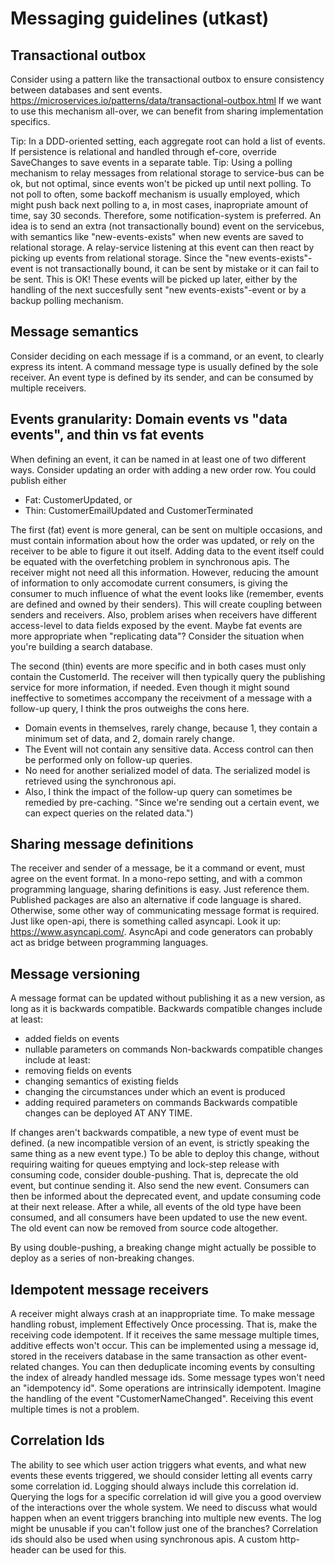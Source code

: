 # Messaging guidelines (utkast)

## Transactional outbox
Consider using a pattern like the transactional outbox to ensure consistency between databases and sent events.
https://microservices.io/patterns/data/transactional-outbox.html
If we want to use this mechanism all-over, we can benefit from sharing implementation specifics.

Tip: In a DDD-oriented setting, each aggregate root can hold a list of events. If persistence is relational and handled through ef-core, 
override SaveChanges to save events in a separate table.
Tip: Using a polling mechanism to relay messages from relational storage to service-bus can be ok, but not optimal, since events won't be picked up until next polling. To not poll to often, some
backoff mechanism is usually employed, which might push back next polling to a, in most cases, inapropriate amount of time, say 30 seconds.
Therefore, some notification-system is preferred.
An idea is to send an extra (not transactionally bound) event on the servicebus, with semantics like "new-events-exists" when new events are saved to relational storage. A relay-service listening at
this event can then react by picking up events from relational storage. Since the "new events-exists"-event is not transactionally bound, it can be sent by mistake
or it can fail to be sent. This is OK! These events will be picked up later, either by the handling of the next succesfully sent "new events-exists"-event or by a backup polling mechanism.

## Message semantics
Consider deciding on each message if is a command, or an event, to clearly express its intent. 
A command message type is usually defined by the sole receiver. An event type is defined by its sender, and can be consumed by multiple receivers.

## Events granularity: Domain events vs "data events", and thin vs fat events
When defining an event, it can be named in at least one of two different ways. Consider updating an order with adding a new order row. You could publish either
 - Fat: CustomerUpdated, or
 - Thin: CustomerEmailUpdated and CustomerTerminated

The first (fat) event is more general, can be sent on multiple occasions, and must contain information about how the order was updated, or rely on the receiver to be able to figure it out itself. Adding data to the event itself could be equated with the overfetching problem in synchronous apis. The receiver might not need all this information. However, reducing the amount of information to only accomodate current consumers, is giving the consumer to much influence of what the event looks like (remember, events are defined and owned by their senders). This will create coupling between senders and receivers. Also, problem arises when receivers have different access-level to data fields exposed by the event. Maybe fat events are more appropriate when "replicating data"? Consider the situation when you're building a search database.

The second (thin) events are more specific and in both cases must only contain the CustomerId. The receiver will then typically query the publishing service for more information, if needed. Even though it might sound ineffective to sometimes accompany the receivment of a message with a follow-up query, I think the pros outweighs the cons here. 
- Domain events in themselves, rarely change, because 1, they contain a minimum set of data, and 2, domain rarely change. 
- The Event will not contain any sensitive data. Access control can then be performed only on follow-up queries.
- No need for another serialized model of data. The serialized model is retrieved using the synchronous api.
- Also, I think the impact of the follow-up query can sometimes be remedied by pre-caching. "Since we're sending out a certain event, we can expect queries on the related data.")

## Sharing message definitions
The receiver and sender of a message, be it a command or event, must agree on the event format. In a mono-repo setting, and with a common programming language, sharing definitions is easy. Just reference them. Published packages are also an alternative if code language is shared. Otherwise, some other way of communicating message format is required. Just like open-api, there is something
called asyncapi. Look it up: https://www.asyncapi.com/. AsyncApi and code generators can probably act as bridge between programming languages.

## Message versioning

A message format can be updated without publishing it as a new version, as long as it is backwards compatible. Backwards compatible changes include at least:
- added fields on events
- nullable parameters on commands
Non-backwards compatible changes include at least:
- removing fields on events
- changing semantics of existing fields
- changing the circumstances under which an event is produced
- adding required parameters on commands
Backwards compatible changes can be deployed AT ANY TIME.

If changes aren't backwards compatible, a new type of event must be defined. (a new incompatible version of an event, is strictly speaking the same thing as a new event type.)
To be able to deploy this change, without requiring waiting for queues emptying and lock-step release with consuming code, consider double-pushing. That is,
deprecate the old event, but continue sending it. Also send the new event. Consumers can then be informed about the deprecated event, and update consuming code at their next release.
After a while, all events of the old type have been consumed, and all consumers have been updated to use the new event. The old event can now be removed from source code altogether.

By using double-pushing, a breaking change might actually be possible to deploy as a series of non-breaking changes.

## Idempotent message receivers
A receiver might always crash at an inappropriate time. To make message handling robust, implement Effectively Once processing. That is, make the receiving code idempotent. If it receives the 
same message multiple times, additive effects won't occur. This can be implemented using a message id, stored in the receivers database in the same transaction as other event-related changes. You can then deduplicate incoming events by consulting the index of already handled message ids. Some message types won't need an "idempotency id". Some operations are intrinsically idempotent. Imagine the handling of the event "CustomerNameChanged". Receiving this event multiple times is not a problem.

## Correlation Ids
The ability to see which user action triggers what events, and what new events these events triggered, we should consider letting all events carry some correlation id. Logging should always include this correlation id. Querying the logs for a specific correlation id will give you a good overview of the interactions over the whole system. We need to discuss what would happen when an event triggers branching into multiple new events. The log might be unusable if you can't follow just one of the branches?
Correlation ids should also be used when using synchronous apis. A custom http-header can be used for this.